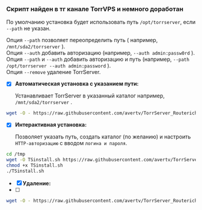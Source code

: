 ### Скрипт найден в тг канале TorrVPS и немного доработан

По умолчанию установка будет использовать путь `/opt/torrserver`, если `--path` не указан.  

Опция `--path` позволяет переопределить путь ( например, `/mnt/sda2/torrserver` ).  
Опция `--auth` добавить авторизацию (например, `--auth admin:passw0rd` ).  
Опция `--path` и `--auth` добавить авторизацию и путь (например, `--path /opt/torrserver --auth admin:password` ).  
Опция `--remove` удаление TorrServer.  
- [x] __Автоматическая установка с указанием пути:__
      
  Устанавливает TorrServer в указанный каталог например, `/mnt/sda2/torrserver` .  
```bash
wget -O - https://raw.githubusercontent.com/avertv/TorrServer_Routerich/refs/heads/main/TSinstall.sh | sh -s -- --path /mnt/sda2/torrserver
```  
- [x] __Интерактивная установка:__
      
  Позволяет указать путь, создать каталог (по желанию) и настроить `HTTP-авторизацию` с вводом `логина и пароля`.  
```bash
cd /tmp
wget -O TSinstall.sh https://raw.githubusercontent.com/avertv/TorrServer_Routerich/refs/heads/main/TSinstall.sh
chmod +x TSinstall.sh
./TSinstall.sh
```
- [x] __Удаление:__
- [ ] 
```bash
wget -O - https://raw.githubusercontent.com/avertv/TorrServer_Routerich/refs/heads/main/TSinstall.sh | sh -s -- --remove
```
